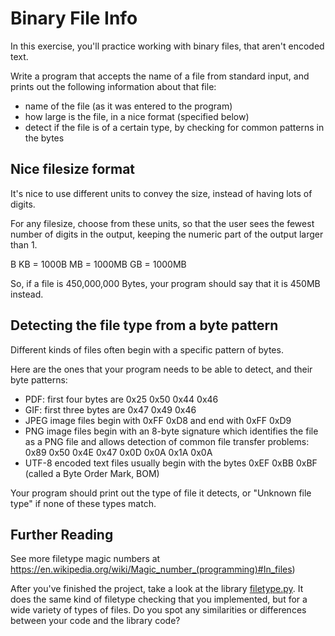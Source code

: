 # Binary File Info

In this exercise, you'll practice working with binary files, that aren't encoded text.

Write a program that accepts the name of a file from standard input, and prints out the following information about that file:

- name of the file (as it was entered to the program)
- how large is the file, in a nice format (specified below)
- detect if the file is of a certain type, by checking for common patterns in the bytes

## Nice filesize format

It's nice to use different units to convey the size, instead of having lots of digits.

For any filesize, choose from these units, so that the user sees the fewest number of digits in the output, keeping the numeric part of the output larger than 1.

B
KB = 1000B
MB = 1000MB
GB = 1000MB

So, if a file is 450,000,000 Bytes, your program should say that it is 450MB instead.

## Detecting the file type from a byte pattern

Different kinds of files often begin with a specific pattern of bytes.

Here are the ones that your program needs to be able to detect, and their byte patterns:

- PDF: first four bytes are 0x25 0x50 0x44 0x46
- GIF: first three bytes are 0x47 0x49 0x46
- JPEG image files begin with 0xFF 0xD8 and end with 0xFF 0xD9
- PNG image files begin with an 8-byte signature which identifies the file as a PNG file and allows detection of common file transfer problems: 0x89 0x50 0x4E 0x47 0x0D 0x0A 0x1A 0x0A
- UTF-8 encoded text files usually begin with the bytes 0xEF 0xBB 0xBF (called a Byte Order Mark, BOM)

Your program should print out the type of file it detects, or "Unknown file type" if none of these types match.

## Further Reading

See more filetype magic numbers at https://en.wikipedia.org/wiki/Magic_number_(programming)#In_files)

After you've finished the project, take a look at the library [filetype.py](https://github.com/h2non/filetype.py). It does the same kind of filetype checking that you implemented, but for a wide variety of types of files. Do you spot any similarities or differences between your code and the library code?
